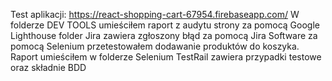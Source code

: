 Test aplikacji: https://react-shopping-cart-67954.firebaseapp.com/
W folderze DEV TOOLS umieściłem raport z audytu strony za pomocą Google Lighthouse
folder Jira zawiera zgłoszony błąd za pomocą Jira Software
za pomocą Selenium przetestowałem dodawanie produktów do koszyka. Raport umieściłem w folderze Selenium
TestRail zawiera przypadki testowe oraz składnie BDD

